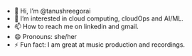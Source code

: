 - 👋 Hi, I’m @tanushreegorai
- 👀 I’m interested in cloud computing, cloudOps and AI/ML.
- 📫 How to reach me on linkedin and gmail.
- 😄 Pronouns: she/her
- ⚡ Fun fact: I am great at music production and recordings.

<!---
tanushreegorai/tanushreegorai is a ✨ special ✨ repository because its `README.md` (this file) appears on your GitHub profile.
You can click the Preview link to take a look at your changes.
--->
